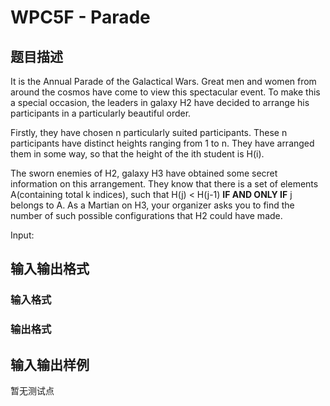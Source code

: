 # WPC5F - Parade

## 题目描述

It is the Annual Parade of the Galactical Wars. Great men and women from around the cosmos have come to view this spectacular event. To make this a special occasion, the leaders in galaxy H2 have decided to arrange his participants in a particularly beautiful order.

Firstly, they have chosen n particularly suited participants. These n participants have distinct heights ranging from 1 to n. They have arranged them in some way, so that the height of the ith student is H(i).

The sworn enemies of H2, galaxy H3 have obtained some secret information on this arrangement. They know that there is a set of elements A(containing total k indices), such that H(j) < H(j-1) **IF AND ONLY IF** j belongs to A. As a Martian on H3, your organizer asks you to find the number of such possible configurations that H2 could have made.

Input:

## 输入输出格式

### 输入格式

### 输出格式

## 输入输出样例

暂无测试点


